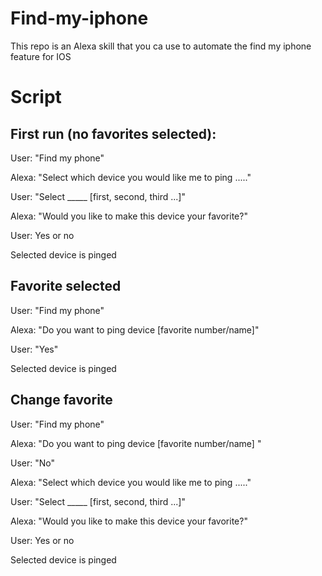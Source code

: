 # Find-my-iphone
This repo is an Alexa skill that you ca  use to automate the find my iphone feature for IOS

# Script
## First run (no favorites selected):

User: "Find my phone"

Alexa: "Select which device you would like me to ping ....."

User: "Select _____ [first, second, third ...]"

Alexa: "Would you like to make this device your favorite?"

User: Yes or no

Selected device is pinged


## Favorite selected 

User: "Find my phone"

Alexa: "Do you want to ping device [favorite number/name]"

User: "Yes"

Selected device is pinged


## Change favorite 

User: "Find my phone"

Alexa: "Do you want to ping device [favorite number/name] "

User: "No"

Alexa: "Select which device you would like me to ping ....."

User: "Select _____ [first, second, third ...]"

Alexa: "Would you like to make this device your favorite?"

User: Yes or no

Selected device is pinged



